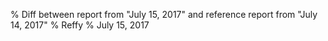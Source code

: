 % Diff between report from "July 15, 2017" and reference report from "July 14, 2017"
% Reffy
% July 15, 2017

